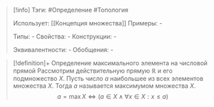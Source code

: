 > [!info]
> Тэги: #Определение #Топология  
> 
> Использует: [[Концепция множества]]
> Примеры: *-*
> 
> Типы: *-*
> Свойства: *-*
> Конструкции: *-*
> 
> Эквивалентности: *-*
> Обобщения: *-*

> [!definition]+ Определение максимального элемента на числовой прямой 
> Рассмотрим действительную прямую $\mathbb{R}$ и его подмножество $X$. Пусть число $a$ наибольшее из всех элементов множества $X$. Тогда $a$ называется максимумом множества $X$. $$a = \max X \Leftrightarrow (a \in X \wedge \forall x \in X: x \leq a)$$